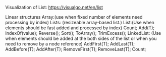 Visualization of List: https://visualgo.net/en/list

Linear structures
	Array:(use when fixed number of elements need processing by index)
	Lists: (resizeable array-based list.)
		List<T>:(Use when elements should be fast added and processed by index)
			Count; Add(T); IndexOf(value); Reverse(); Sort(); ToArray(); TrimExcess();
		LinkedList<T>: (Use when elements should be added at the both sides of the list or when you need to remove by a node reference) 
			AddFirst(T); AddLast(T); AddBefore(T); AddAfter(T); RemoveFirst(T); RemoveLast(T); Count;